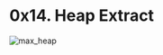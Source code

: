 # 0x14. Heap Extract

![max_heap](https://user-images.githubusercontent.com/85587286/210465046-a16aa284-9401-4a61-b101-11ea2e9af657.gif)
